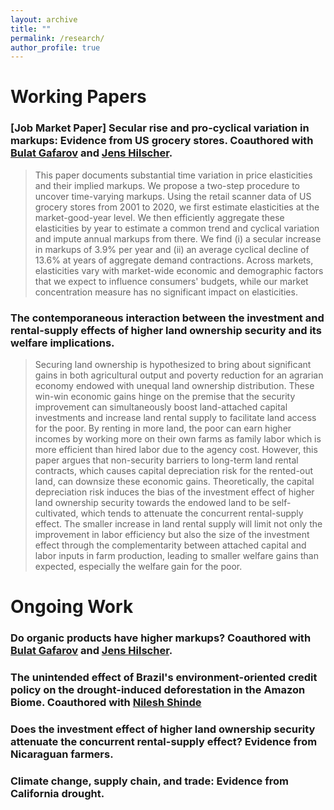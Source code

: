 ```yaml
---
layout: archive
title: ""
permalink: /research/
author_profile: true
---
```


# Working Papers

### [Job Market Paper] Secular rise and pro-cyclical variation in markups: Evidence from US grocery stores. Coauthored with [Bulat Gafarov](https://are.ucdavis.edu/people/faculty/bulat-gafarov/) and [Jens Hilscher](https://are.ucdavis.edu/people/faculty/jens-hilscher/).
> This paper documents substantial time variation in price elasticities and their implied markups. We propose a two-step procedure to uncover time-varying markups. Using the retail scanner data of US grocery stores from 2001 to 2020, we first estimate elasticities at the market-good-year level. We then efficiently aggregate these elasticities by year to estimate a common trend and cyclical variation and impute annual markups from there. We find (i) a secular increase in markups of 3.9% per year and (ii) an average cyclical decline of 13.6% at years of aggregate demand contractions. Across markets, elasticities vary with market-wide economic and demographic factors that we expect to influence consumers' budgets, while our market concentration measure has no significant impact on elasticities.

### The contemporaneous interaction between the investment and rental-supply effects of higher land ownership security and its welfare implications.
> Securing land ownership is hypothesized to bring about significant gains in both agricultural output and poverty reduction for an agrarian economy endowed with unequal land ownership distribution. These win-win economic gains hinge on the premise that the security improvement can simultaneously boost land-attached capital investments and increase land rental supply to facilitate land access for the poor. By renting in more land, the poor can earn higher incomes by working more on their own farms as family labor which is more efficient than hired labor due to the agency cost. However, this paper argues that non-security barriers to long-term land rental contracts, which causes capital depreciation risk for the rented-out land, can downsize these economic gains. Theoretically, the capital depreciation risk induces the bias of the investment effect of higher land ownership security towards the endowed land to be self-cultivated, which tends to attenuate the concurrent rental-supply effect. The smaller increase in land rental supply will limit not only the improvement in labor efficiency but also the size of the investment effect through the complementarity between attached capital and labor inputs in farm production, leading to smaller welfare gains than expected, especially the welfare gain for the poor.


# Ongoing Work

### Do organic products have higher markups? Coauthored with [Bulat Gafarov](https://are.ucdavis.edu/people/faculty/bulat-gafarov/) and [Jens Hilscher](https://are.ucdavis.edu/people/faculty/jens-hilscher/).

### The unintended effect of Brazil's environment-oriented credit policy on the drought-induced deforestation in the Amazon Biome. Coauthored with [Nilesh Shinde](https://sites.google.com/view/nshinde/home)   

### Does the investment effect of higher land ownership security attenuate the concurrent rental-supply effect? Evidence from Nicaraguan farmers.

### Climate change, supply chain, and trade: Evidence from California drought. 
